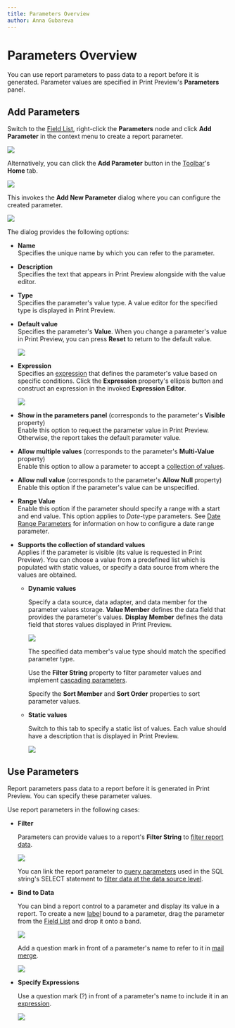 ```yaml
---
title: Parameters Overview
author: Anna Gubareva
---
```

# Parameters Overview

You can use report parameters to pass data to a report before it is generated. Parameter values are specified in Print Preview's **Parameters** panel.

## Add Parameters

Switch to the [Field List](../../report-designer-tools/ui-panels/field-list.md), right-click the **Parameters** node and click **Add Parameter** in the context menu to create a report parameter.

![](../../../../../images/eurd-win-parameters-add-parameter-via-field-list.png)

Alternatively, you can click the **Add Parameter** button in the [Toolbar](../../report-designer-tools/toolbar.md)'s **Home** tab.

![](../../../../../images/eurd-win-parameters-add-parameter-via-toolbar.png)

This invokes the **Add New Parameter** dialog where you can configure the created parameter.

![](../../../../../images/eurd-win-parameters-add-new-parameter-dialog.png)

The dialog provides the following options:

* **Name**  
	Specifies the unique name by which you can refer to the parameter.
* **Description**  
	Specifies the text that appears in Print Preview alongside with the value editor.
* **Type**  
	Specifies the parameter's value type. A value editor for the specified type is displayed in Print Preview.
* **Default value**  
	Specifies the parameter's **Value**. When you change a parameter's value in Print Preview, you can press **Reset** to return to the default value.

	![](../../../../../images/eurd-win-parameters-reset-parameter-value.png)

* **Expression**  
	Specifies an [expression](../../use-expressions.md) that defines the parameter's value based on specific conditions. Click the **Expression** property's ellipsis button and construct an expression in the invoked **Expression Editor**.

	![](../../../../../images/eurd-win-parameters-construct-expression.png)

* **Show in the parameters panel** (corresponds to the parameter's **Visible** property)  
	Enable this option to request the parameter value in Print Preview. Otherwise, the report takes the default parameter value.
* **Allow multiple values** (corresponds to the parameter's **Multi-Value** property)  
	Enable this option to allow a parameter to accept a [collection of values](multi-value-and-cascading-parameters.md).
* **Allow null value** (corresponds to the parameter's **Allow Null** property)  
	Enable this option if the parameter's value can be unspecified.
* **Range Value**  
	Enable this option if the parameter should specify a range with a start and end value. This option applies to _Date_-type parameters. See [Date Range Parameters](date-range-parameters.md) for information on how to configure a date range parameter.
* **Supports the collection of standard values**  
	Applies if the parameter is visible (its value is requested in Print Preview). You can choose a value from a predefined list which is populated with static values, or specify a data source from where the values are obtained.

	* **Dynamic values**

		Specify a data source, data adapter, and data member for the parameter values storage. **Value Member** defines the data field that provides the parameter's values. **Display Member** defines the data field that stores values displayed in Print Preview.
		
		![](../../../../../images/eurd-win-parameters-dynamic-values.png)
		
		The specified data member's value type should match the specified parameter type.
		
		Use the **Filter String** property to filter parameter values and implement [cascading parameters](multi-value-and-cascading-parameters.md).

		Specify the **Sort Member** and **Sort Order** properties to sort parameter values.
		
	* **Static values**
		
		Switch to this tab to specify a static list of values. Each value should have a description that is displayed in Print Preview.
		
		![](../../../../../images/eurd-win-parameters-static-values.png)

## Use Parameters

Report parameters pass data to a report before it is generated in Print Preview. You can specify these parameter values.

Use report parameters in the following cases:

* **Filter**

	Parameters can provide values to a report's **Filter String** to [filter report data](../filter-data/filter-data-at-the-report-level.md).

	![](../../../../../images/eurd-win-parameters-in-filter-string.png)

	You can link the report parameter to [query parameters](query-parameters.md) used in the SQL string's SELECT statement to [filter data at the data source level](../filter-data/filter-data-at-the-data-source-level.md).

* **Bind to Data**
	
	You can bind a report control to a parameter and display its value in a report. To create a new [label](../../use-report-elements/use-basic-report-controls/label.md) bound to a parameter, drag the parameter from the [Field List](../../report-designer-tools/ui-panels/field-list.md) and drop it onto a band.
	
	![](../../../../../images/eurd-win-parameters-for-data-binding.png)
	
	Add a question mark in front of a parameter's name to refer to it in [mail merge](../../bind-to-data/use-embedded-fields-mail-merge.md).

	![](../../../../../images/eurd-win-mailmerge-parameters.png)

* **Specify Expressions**
    
    Use a question mark (?) in front of a parameter's name to include it in an [expression](../../use-expressions.md).

    ![](../../../../../images/eurd-win-parameters-in-expression-editor.png)
